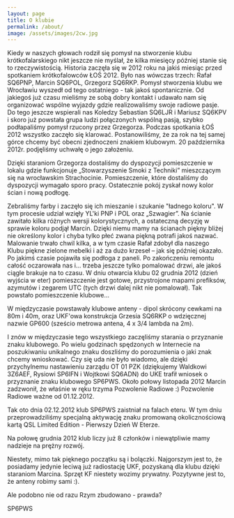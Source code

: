 ```yaml
---
layout: page
title: O klubie
permalink: /about/
image: /assets/images/2cw.jpg
---
```


Kiedy w naszych głowach rodził się pomysł na stworzenie klubu krótkofalarskiego nikt jeszcze nie myślał, że kilka miesięcy później stanie się to rzeczywistością. Historia zaczęła się w 2012 roku na jakiś miesiąc przed spotkaniem krótkofalowców ŁOŚ 2012. Było nas wówczas trzech: Rafał SQ6PNP, Marcin SQ6POL, Grzegorz SQ6RKP. Pomysł stworzenia klubu we Wrocławiu wyszedł od tego ostatniego - tak jakoś spontanicznie. Od jakiegoś już czasu mieliśmy ze sobą dobry kontakt i udawało nam się organizować wspólne wyjazdy gdzie realizowaliśmy swoje radiowe pasje. Do tego jeszcze wspierali nas Koledzy Sebastian SQ6LJR i Mariusz SQ6KPV i skoro już powstała grupa ludzi połączonych wspólną pasją, szybko podłapaliśmy pomysł rzucony przez Grzegorza. Podczas spotkania ŁOŚ 2012 wszystko zaczęło się klarować. Postanowiliśmy, że za rok na tej samej górce chcemy być obecni zjednoczeni znakiem klubowym. 20 października 2012r. podjęliśmy uchwałę o jego założeniu.

Dzięki staraniom Grzegorza dostaliśmy do dyspozycji pomieszczenie w lokalu gdzie funkcjonuje „Stowarzyszenie Smoki z Techniki” mieszczącym się na wrocławskim Strachocinie. Pomieszczenie, które dostaliśmy do dyspozycji wymagało sporo pracy. Ostatecznie pokój zyskał nowy kolor ścian i nową podłogę.

Zebraliśmy farby i zaczęło się ich mieszanie i szukanie "ładnego koloru". W tym procesie udział wzięły YL'ki PNP i POL oraz „Szwagier”. Na ścianie zawitało kilka różnych wersji kolorystycznych, a ostateczną decyzję w sprawie koloru podjął Marcin. Dzięki niemu mamy na ścianach piękny bliżej nie określony kolor i chyba tylko płeć zwana piękną potrafi jakoś nazwać. Malowanie trwało chwil kilka, a w tym czasie Rafał zdobył dla naszego Klubu piękne zielone mebelki i aż za dużo krzeseł – jak się później okazało. Po jakimś czasie pojawiła się podłoga z paneli. Po zakończeniu remontu całość oczarowała nas i... trzeba jeszcze tylko pomalować drzwi, ale jakoś ciągle brakuje na to czasu. W dniu otwarcia klubu 02 grudnia 2012 (dzień wyjścia w eter) pomieszczenie jest gotowe, przystrojone mapami prefiksów, azymutów i zegarem UTC (tych drzwi dalej nikt nie pomalował). Tak powstało pomieszczenie klubowe...

W międzyczasie powstawały klubowe anteny - dipol skrócony cewkami na 80m i 40m, oraz UKF'owa konstrukcja Grzesia SQ6RKP o wdzięcznej nazwie GP600 (sześcio metrowa antena, 4 x 3/4 lambda na 2m).

I znów w międzyczasie tego wszystkiego zaczęliśmy starania o przyznanie znaku klubowego. Po wielu godzinach spędzonych w Internecie na poszukiwaniu unikalnego znaku doszliśmy do porozumienia o jaki znak chcemy wnioskować. Czy się uda nie było wiadomo, ale dzięki przychylnemu nastawieniu zarządu OT 01 PZK (dziękujemy Waldkowi 3Z6AEF, Rysiowi SP6IFN i Wojtkowi SQ6ADN) do UKE trafił wniosek o przyznanie znaku klubowego SP6PWS. Około połowy listopada 2012 Marcin zadzwonił, że właśnie w ręku trzyma Pozwolenie Radiowe :) Pozwolenie Radiowe ważne od 01.12.2012.

Tak oto dnia 02.12.2012 klub SP6PWS zaistniał na falach eteru. W tym dniu przeprowadziliśmy specjalną aktywację znaku promowaną okolicznościową kartą QSL Limited Edition - Pierwszy Dzień W Eterze.

Na połowę grudnia 2012 klub liczy już 8 członków i niewątpliwie mamy nadzieje na prężny rozwój.

Niestety, mimo tak pięknego początku są i bolączki. Najgorszym jest to, że posiadamy jedynie leciwą już radiostację UKF, pozyskaną dla klubu dzięki staraniom Marcina. Sprzęt KF niestety wozimy prywatny. Pozytywne jest to, że anteny robimy sami :).

Ale podobno nie od razu Rzym zbudowano - prawda?

SP6PWS

